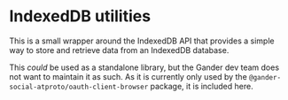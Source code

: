 # IndexedDB utilities

This is a small wrapper around the IndexedDB API that provides a simple way to
store and retrieve data from an IndexedDB database.

This _could_ be used as a standalone library, but the Gander dev team does not
want to maintain it as such. As it is currently only used by the
`@gander-social-atproto/oauth-client-browser` package, it is included here.
